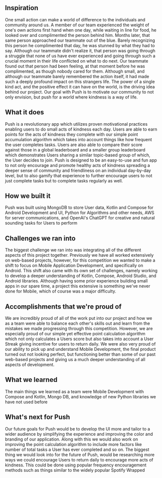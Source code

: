 ## Inspiration
One small action can make a world of difference to the individuals and community around us. A member of our team experienced the weight of one's own actions first hand when one day, while waiting in line for food, he looked over and complimented the person behind him. Months later, that same person approached our teammate out of the blue. Barely recognizing this person he complimented that day, he was stunned by what they had to say. Although our teammate didn't realize it, that person was going through a struggle that none of us have ever experienced and going through such a crucial moment in their life conflicted on what to do next. Our teammate found out that person had been feeling, at that moment before he was complimented, as though nobody cared for them. Although small, and although our teammate barely remembered the action itself, it had made such a deeply profound impact on this strangers life. The power of a single kind act, and the positive effect it can have on the world, is the driving idea behind our project. Our goal with Push is to motivate our community to not only envision, but push for a world where kindness is a way of life.
## What it does
Push is a revolutionary app which utilizes proven motivational practices enabling users to do small acts of kindness each day. Users are able to earn points for the acts of kindness they complete with our simple point accumulation algorithm which takes into account things like how frequent the user completes tasks. Users are also able to compare their score against those in a global leaderboard and a smaller group leaderboard which demonstrates Users sharing a similar topic-based group of which, the User decides to join. Push is designed to be an easy-to-use and fun app to not only encourage and promote healthy acts of kindness spreading a deeper sense of community and friendliness on an individual day-by-day level, but to also gamify that experience to further encourage users to not just complete tasks but to complete tasks regularly as well.
## How we built it
Push was built using MongoDB to store User data, Kotlin and Compose for Android Development and UI, Python for Algorithms and other needs, AWS for server communications, and OpenAI's ChatGPT for creative and natural sounding tasks for Users to perform
## Challenges we ran into
The biggest challenge we ran into was integrating all of the different aspects of this project together. Previously we have all worked extensively on web-based projects, however, for this competition we wanted to make a shift to focus on Mobile Application Development, and specifically on Android. This shift also came with its own set of challenges, namely working to develop a deeper understanding of Kotlin, Compose, Android Studio, and Android libraries. Although having some prior experience building small apps in our spare time, a project this extensive is something we've never done for Mobile, which of course was a major difficulty.
## Accomplishments that we're proud of
We are incredibly proud of all of the work put into our project and how we as a team were able to balance each other's skills out and learn from the mistakes we made progressing through this competition. However, we are especially proud of our simple yet effective point calculation algorithm which not only calculates a Users score but also takes into account a User Streak giving incentive for users to return daily. We were also very proud of our ability to pick up and understand Mobile Development, the final product turned out not looking perfect, but functioning better than some of our past web-based projects and giving us a much deeper understanding of all aspects of development.
## What we learned
The main things we learned as a team were Mobile Development with Compose and Kotlin, Mongo DB, and knowledge of new Python libraries we have not used before
## What's next for Push
Our future goals for Push would be to develop the UI more and tailor to a wider audience by simplifying the experience and improving the color and branding of our application. Along with this we would also work on improving the point calculation algorithm to include more factors like number of total tasks a User has ever completed and so on. The biggest thing we would look into for the future of Push, would be researching more ways we could encourage Users to return daily to encourage more acts of kindness. This could be done using popular frequency encouragement methods such as things similar to the widely popular Spotify Wrapped
